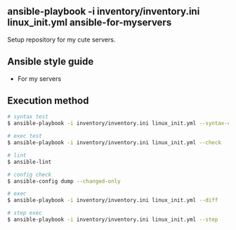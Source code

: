 ## ansible-playbook -i inventory/inventory.ini linux_init.yml ansible-for-myservers
Setup repository for my cute servers.

## Ansible style guide

* For my servers

## Execution method

``` bash
# syntax test
$ ansible-playbook -i inventory/inventory.ini linux_init.yml --syntax-check

# exec test
$ ansible-playbook -i inventory/inventory.ini linux_init.yml --check

# lint
$ ansible-lint

# config check
$ ansible-config dump --changed-only

# exec
$ ansible-playbook -i inventory/inventory.ini linux_init.yml --diff

# step exec
$ ansible-playbook -i inventory/inventory.ini linux_init.yml --step
```
